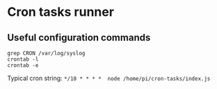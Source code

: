 <!--
 @changed 2020.01.19, 22:46
-->

# Cron tasks runner

## Useful configuration commands

```shell
grep CRON /var/log/syslog
crontab -l
crontab -e
```

Typical cron string: `*/10 * * * *  node /home/pi/cron-tasks/index.js`
